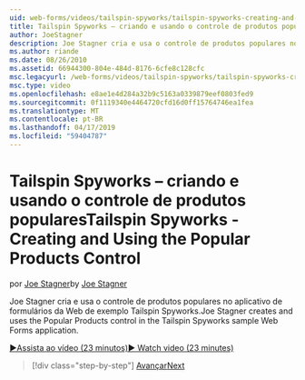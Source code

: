 ```yaml
---
uid: web-forms/videos/tailspin-spyworks/tailspin-spyworks-creating-and-using-the-popular-products-control
title: Tailspin Spyworks – criando e usando o controle de produtos populares | Microsoft Docs
author: JoeStagner
description: Joe Stagner cria e usa o controle de produtos populares no aplicativo de formulários da Web de exemplo Tailspin Spyworks.
ms.author: riande
ms.date: 08/26/2010
ms.assetid: 66944300-804e-484d-8176-6cfe8c128cfc
msc.legacyurl: /web-forms/videos/tailspin-spyworks/tailspin-spyworks-creating-and-using-the-popular-products-control
msc.type: video
ms.openlocfilehash: e8ae1e4d284a32b9c5163a0339879eef0803fed9
ms.sourcegitcommit: 0f1119340e4464720cfd16d0ff15764746ea1fea
ms.translationtype: MT
ms.contentlocale: pt-BR
ms.lasthandoff: 04/17/2019
ms.locfileid: "59404787"
---
```

# <a name="tailspin-spyworks---creating-and-using-the-popular-products-control"></a><span data-ttu-id="e7fe2-103">Tailspin Spyworks – criando e usando o controle de produtos populares</span><span class="sxs-lookup"><span data-stu-id="e7fe2-103">Tailspin Spyworks - Creating and Using the Popular Products Control</span></span>

<span data-ttu-id="e7fe2-104">por [Joe Stagner](https://github.com/JoeStagner)</span><span class="sxs-lookup"><span data-stu-id="e7fe2-104">by [Joe Stagner](https://github.com/JoeStagner)</span></span>

<span data-ttu-id="e7fe2-105">Joe Stagner cria e usa o controle de produtos populares no aplicativo de formulários da Web de exemplo Tailspin Spyworks.</span><span class="sxs-lookup"><span data-stu-id="e7fe2-105">Joe Stagner creates and uses the Popular Products control in the Tailspin Spyworks sample Web Forms application.</span></span>

[<span data-ttu-id="e7fe2-106">&#9654;Assista ao vídeo (23 minutos)</span><span class="sxs-lookup"><span data-stu-id="e7fe2-106">&#9654; Watch video (23 minutes)</span></span>](https://channel9.msdn.com/Blogs/ASP-NET-Site-Videos/tailspin-spyworks-creating-and-using-the-popular-products-control)

> [!div class="step-by-step"]
> [<span data-ttu-id="e7fe2-107">Avançar</span><span class="sxs-lookup"><span data-stu-id="e7fe2-107">Next</span></span>](tailspin-spyworks-implementing-and-using-the-also-purchased-control.md)
